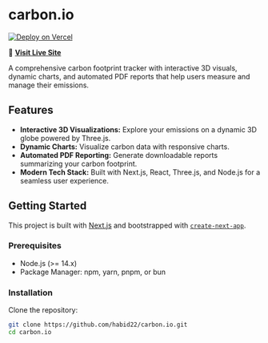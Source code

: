 # carbon.io

[![Deploy on Vercel](https://vercel.com/button)](https://vercel.com/new?utm_medium=default-template&utm_source=create-next-app)

🔗 [**Visit Live Site**](https://urcarbontracker.vercel.app/)

A comprehensive carbon footprint tracker with interactive 3D visuals, dynamic charts, and automated PDF reports that help users measure and manage their emissions.

## Features

- **Interactive 3D Visualizations:** Explore your emissions on a dynamic 3D globe powered by Three.js.
- **Dynamic Charts:** Visualize carbon data with responsive charts.
- **Automated PDF Reporting:** Generate downloadable reports summarizing your carbon footprint.
- **Modern Tech Stack:** Built with Next.js, React, Three.js, and Node.js for a seamless user experience.

## Getting Started

This project is built with [Next.js](https://nextjs.org) and bootstrapped with [`create-next-app`](https://nextjs.org/docs/app/api-reference/cli/create-next-app).

### Prerequisites

- Node.js (>= 14.x)
- Package Manager: npm, yarn, pnpm, or bun

### Installation

Clone the repository:

```bash
git clone https://github.com/habid22/carbon.io.git
cd carbon.io
